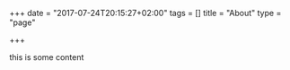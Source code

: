 +++
date = "2017-07-24T20:15:27+02:00"
tags = []
title = "About"
type = "page"

+++


this is some content